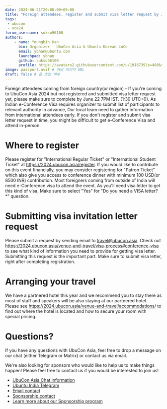 ```yaml
---
date: 2024-06-21T20:00:00+09:00
title: "Foreign attendees, register and submit visa letter request by June 22 7PM IST"
tags:
 - ubucon
 - uca24
forum_username: sukso96100
authors:
    - name: Youngbin Han
      bio: Organizer - UbuCon Asia & Ubuntu Korean LoCo
      email: ybhan@ubuntu.com
      launchpad: ybhan
      github: sukso96100
      profile: https://avatars2.githubusercontent.com/u/1916739?s=460&v=4
image: passport.avif # 커버 이미지 URL
draft: false # 글 초안 여부
---
```


Foreign attendees coming from foreign country(or region) - If you're coming to UbuCon Asia 2024 but not registered and submitted visa letter request yet, please make sure to complete by June 22 7PM IST. (1:30 UTC+0). As Indian e-Conference Visa requires organizer to submit list of participants to relevant authority in advance, Our local team need to gather information from international attendees early. If you don't register and submit visa letter request in time, you might be difficult to get e-Conference Visa and attend in-person. 

# Where to register
Please register for "International Regular Ticket" or "International Student Ticket" at https://2024.ubucon.asia/register. If you would like to contribute on this event financially, you may consider registering for "Patron Ticket" which also give you access to conference dinner with minimum 100 USD(or 8500 INR) contribution. Most foreigners coming from outside of India will need e-Conference visa to attend the event. As you'll need visa letter to get this kind of visa, Make sure to select "Yes" for "Do you need a VISA letter?*" question.

# Submitting visa invitation letter request
Please submit a request by sending email to travel@ubucon.asia. Check out https://2024.ubucon.asia/venue-and-travel/visa-process#conference-visa to see what kind of information you need to provide for getting visa letter. Submitting this request is the important part. Make sure to submit visa letter, right after completing registration.

# Arranging your travel
We have a partnered hotel this year and we recommend you to stay there as most of staff and speakers will be also staying at our partnered hotel. Please see https://2024.ubucon.asia/venue-and-travel/accommodations/ to find out where the hotel is located and how to secure your room with special pricing.

# Questions?
If you have any questions with UbuCon Asia, feel free to drop a message on our chat (either Telegram or Matrix) or contact us via email. 

We're also looking for sponsors who would like to help us to make things happen! Please feel free to contact us if you would be interested to join us!

- [UbuCon Asia Chat information](https://docs.ubucon.asia/general/chat/)
- [Ubuntu India Telegram](https://t.me/+IkN1pyLGkUdjZGU1)
- [Email contact](mailto:contact@ubucon.asia)
- [Sponsorship contact](mailto:sponsorship@ubucon.asia)
- [Learn more about our Sponsorship program](https://2024.ubucon.asia/sponsors/become-a-sponsor/)